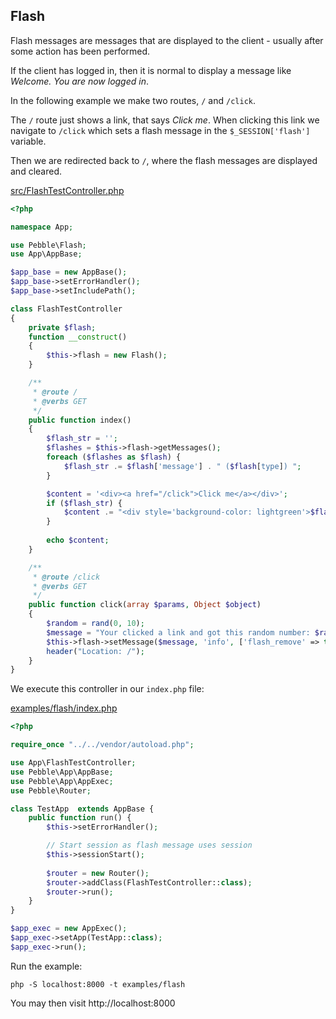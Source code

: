 ## Flash



Flash messages are messages that are displayed to the client -
usually after some action has been performed. 

If the client has logged in, then it is normal to display 
a message like *Welcome. You are now logged in*.

In the following example we make two routes, `/` and `/click`. 

The `/` route just shows a link, that says *Click me*. When 
clicking this link we navigate to `/click` which sets a flash message
in the `$_SESSION['flash']` variable. 

Then we are redirected back to `/`, where the flash messages are 
displayed and cleared.  

[src/FlashTestController.php](src/FlashTestController.php)

~~~php
<?php

namespace App;

use Pebble\Flash;
use App\AppBase;

$app_base = new AppBase();
$app_base->setErrorHandler();
$app_base->setIncludePath();

class FlashTestController
{
    private $flash;
    function __construct()
    {
        $this->flash = new Flash();
    }

    /**
     * @route /
     * @verbs GET
     */
    public function index()
    {
        $flash_str = '';
        $flashes = $this->flash->getMessages();
        foreach ($flashes as $flash) {
            $flash_str .= $flash['message'] . " ($flash[type]) ";
        }

        $content = '<div><a href="/click">Click me</a></div>';
        if ($flash_str) {
            $content .= "<div style='background-color: lightgreen'>$flash_str</div>";
        }
        
        echo $content;
    }

    /**
     * @route /click
     * @verbs GET
     */
    public function click(array $params, Object $object)
    {
        $random = rand(0, 10);
        $message = "Your clicked a link and got this random number: $random";
        $this->flash->setMessage($message, 'info', ['flash_remove' => true]);
        header("Location: /");
    }
}

~~~

We execute this controller in our `index.php` file: 

[examples/flash/index.php](examples/flash/index.php)

~~~php
<?php

require_once "../../vendor/autoload.php";

use App\FlashTestController;
use Pebble\App\AppBase;
use Pebble\App\AppExec;
use Pebble\Router;

class TestApp  extends AppBase {
    public function run() {
        $this->setErrorHandler();

        // Start session as flash message uses session
        $this->sessionStart();
        
        $router = new Router();
        $router->addClass(FlashTestController::class);
        $router->run();
    }
}

$app_exec = new AppExec();
$app_exec->setApp(TestApp::class);
$app_exec->run();

~~~

Run the example: 

    php -S localhost:8000 -t examples/flash

You may then visit http://localhost:8000

